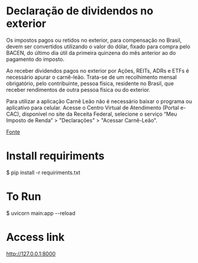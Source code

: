 # Declaração de dividendos no exterior

Os impostos pagos ou retidos no exterior, para compensação no Brasil, devem ser convertidos utilizando o valor do dólar, fixado para compra pelo BACEN, do último dia útil da primeira quinzena do mês anterior ao do pagamento do imposto.

Ao receber dividendos pagos no exterior por Ações, REITs, ADRs e  ETFs é necessário apurar o carnê-leão. Trata-se de um recolhimento mensal obrigatório, pelo contribuinte, pessoa física, residente no Brasil, que receber rendimentos de outra pessoa física ou do exterior.

Para utilizar a aplicação Carnê Leão não é necessário baixar o programa ou aplicativo para celular. Acesse o Centro Virtual de Atendimento (Portal e-CAC), disponível no site da Receita Federal, selecione o serviço “Meu Imposto de Renda” > "Declarações" > "Acessar Carnê-Leão".

[Fonte](https://ajuda.bancointer.com.br/pt-BR/articles/5952518-como-faco-declaracao-de-dividendos-recebidos-no-exterior)


# Install requiriments

$ pip install -r requiriments.txt

# To Run

$ uvicorn main:app --reload

# Access link

http://127.0.0.1:8000